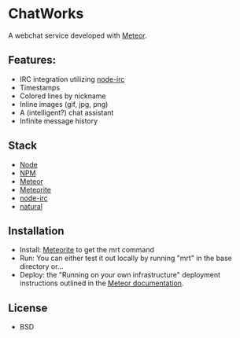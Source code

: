 # ChatWorks
A webchat service developed with [Meteor](http://meteor.com).

## Features:
* IRC integration utilizing [node-irc](http://github.com/martynsmith/node-irc)
* Timestamps
* Colored lines by nickname
* Inline images (gif, jpg, png)
* A (intelligent?) chat assistant
* Infinite message history

## Stack
* [Node](https://github.com/joyent/node)
* [NPM](https://github.com/isaacs/npm)
* [Meteor](https://github.com/meteor/meteor)
* [Meteorite](https://github.com/oortcloud/meteorite)
* [node-irc](http://github.com/martynsmith/node-irc)
* [natural](https://github.com/NaturalNode/natural)

## Installation
* Install: [Meteorite](https://github.com/oortcloud/meteorite) to get the mrt command
* Run: You can either test it out locally by running "mrt" in the base directory or...
* Deploy: the "Running on your own infrastructure" deployment instructions outlined in the [Meteor documentation](http://docs.meteor.com/#deploying).

## License
* BSD
